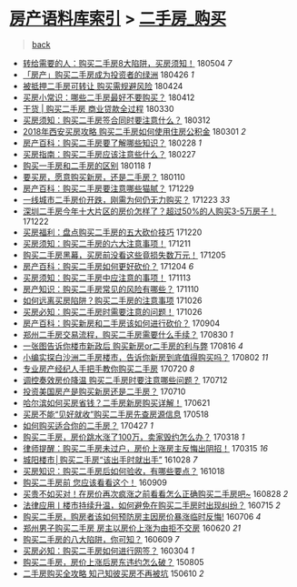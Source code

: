 [房产语料库索引](../../README.md)  > [二手房_购买](二手房_购买.md)
====
> [back](../README.md)

- [转给需要的人：购买二手房8大陷阱，买房须知！](http://jkwz.applinzi.com/ittc/7099234787485287430.html#%E8%BD%AC%E7%BB%99%E9%9C%80%E8%A6%81%E7%9A%84%E4%BA%BA%EF%BC%9A%E8%B4%AD%E4%B9%B0%E4%BA%8C%E6%89%8B%E6%88%BF8%E5%A4%A7%E9%99%B7%E9%98%B1%EF%BC%8C%E4%B9%B0%E6%88%BF%E9%A1%BB%E7%9F%A5%EF%BC%81) 180504 *7* 
- [「房产」购买二手房成为投资者的绿洲](http://jkwz.applinzi.com/ittc/7096208863357568011.html#%E3%80%8C%E6%88%BF%E4%BA%A7%E3%80%8D%E8%B4%AD%E4%B9%B0%E4%BA%8C%E6%89%8B%E6%88%BF%E6%88%90%E4%B8%BA%E6%8A%95%E8%B5%84%E8%80%85%E7%9A%84%E7%BB%BF%E6%B4%B2) 180426 *1* 
- [被抵押二手房可转让 购买需规避风险](http://jkwz.applinzi.com/ittc/7095585118653776902.html#%E8%A2%AB%E6%8A%B5%E6%8A%BC%E4%BA%8C%E6%89%8B%E6%88%BF%E5%8F%AF%E8%BD%AC%E8%AE%A9+%E8%B4%AD%E4%B9%B0%E9%9C%80%E8%A7%84%E9%81%BF%E9%A3%8E%E9%99%A9) 180424  
- [买房小常识：哪些二手房最好不要购买？](http://jkwz.applinzi.com/ittc/7091027844161602577.html#%E4%B9%B0%E6%88%BF%E5%B0%8F%E5%B8%B8%E8%AF%86%EF%BC%9A%E5%93%AA%E4%BA%9B%E4%BA%8C%E6%89%8B%E6%88%BF%E6%9C%80%E5%A5%BD%E4%B8%8D%E8%A6%81%E8%B4%AD%E4%B9%B0%EF%BC%9F) 180412  
- [干货 | 购买二手房 商业贷款全过程](http://jkwz.applinzi.com/ittc/7086173293621281799.html#%E5%B9%B2%E8%B4%A7+%7C+%E8%B4%AD%E4%B9%B0%E4%BA%8C%E6%89%8B%E6%88%BF+%E5%95%86%E4%B8%9A%E8%B4%B7%E6%AC%BE%E5%85%A8%E8%BF%87%E7%A8%8B) 180330  
- [买房须知：购买二手房签合同时要注意什么？](http://jkwz.applinzi.com/ittc/7079552161560396811.html#%E4%B9%B0%E6%88%BF%E9%A1%BB%E7%9F%A5%EF%BC%9A%E8%B4%AD%E4%B9%B0%E4%BA%8C%E6%89%8B%E6%88%BF%E7%AD%BE%E5%90%88%E5%90%8C%E6%97%B6%E8%A6%81%E6%B3%A8%E6%84%8F%E4%BB%80%E4%B9%88%EF%BC%9F) 180312  
- [2018年西安买房攻略 购买二手房如何使用住房公积金](http://jkwz.applinzi.com/ittc/7075551637697725446.html#2018%E5%B9%B4%E8%A5%BF%E5%AE%89%E4%B9%B0%E6%88%BF%E6%94%BB%E7%95%A5+%E8%B4%AD%E4%B9%B0%E4%BA%8C%E6%89%8B%E6%88%BF%E5%A6%82%E4%BD%95%E4%BD%BF%E7%94%A8%E4%BD%8F%E6%88%BF%E5%85%AC%E7%A7%AF%E9%87%91) 180301 *2* 
- [房产百科：购买二手房要了解哪些知识？](http://jkwz.applinzi.com/ittc/7075167807275009031.html#%E6%88%BF%E4%BA%A7%E7%99%BE%E7%A7%91%EF%BC%9A%E8%B4%AD%E4%B9%B0%E4%BA%8C%E6%89%8B%E6%88%BF%E8%A6%81%E4%BA%86%E8%A7%A3%E5%93%AA%E4%BA%9B%E7%9F%A5%E8%AF%86%EF%BC%9F) 180228 *1* 
- [买房指南：购买二手房应该注意些什么？](http://jkwz.applinzi.com/ittc/7074703411138528266.html#%E4%B9%B0%E6%88%BF%E6%8C%87%E5%8D%97%EF%BC%9A%E8%B4%AD%E4%B9%B0%E4%BA%8C%E6%89%8B%E6%88%BF%E5%BA%94%E8%AF%A5%E6%B3%A8%E6%84%8F%E4%BA%9B%E4%BB%80%E4%B9%88%EF%BC%9F) 180227  
- [购买一手房和二手房的区别](http://jkwz.applinzi.com/ittc/7059957927891174406.html#%E8%B4%AD%E4%B9%B0%E4%B8%80%E6%89%8B%E6%88%BF%E5%92%8C%E4%BA%8C%E6%89%8B%E6%88%BF%E7%9A%84%E5%8C%BA%E5%88%AB) 180118 *1* 
- [要买房，愿意购买新房，还是二手房？](http://jkwz.applinzi.com/ittc/7056905957156586507.html#%E8%A6%81%E4%B9%B0%E6%88%BF%EF%BC%8C%E6%84%BF%E6%84%8F%E8%B4%AD%E4%B9%B0%E6%96%B0%E6%88%BF%EF%BC%8C%E8%BF%98%E6%98%AF%E4%BA%8C%E6%89%8B%E6%88%BF%EF%BC%9F) 180110  
- [房产百科：购买二手房要注意哪些猫腻？](http://jkwz.applinzi.com/ittc/7052559539780453393.html#%E6%88%BF%E4%BA%A7%E7%99%BE%E7%A7%91%EF%BC%9A%E8%B4%AD%E4%B9%B0%E4%BA%8C%E6%89%8B%E6%88%BF%E8%A6%81%E6%B3%A8%E6%84%8F%E5%93%AA%E4%BA%9B%E7%8C%AB%E8%85%BB%EF%BC%9F) 171229  
- [一线城市二手房价开跌，刚需为何仍无力购买？](http://jkwz.applinzi.com/ittc/7050406404706272273.html#%E4%B8%80%E7%BA%BF%E5%9F%8E%E5%B8%82%E4%BA%8C%E6%89%8B%E6%88%BF%E4%BB%B7%E5%BC%80%E8%B7%8C%EF%BC%8C%E5%88%9A%E9%9C%80%E4%B8%BA%E4%BD%95%E4%BB%8D%E6%97%A0%E5%8A%9B%E8%B4%AD%E4%B9%B0%EF%BC%9F) 171223 *33* 
- [深圳二手房今年十大片区的房价怎样了？超过50%的人购买3-5万房子！](http://jkwz.applinzi.com/ittc/7049821293816316944.html#%E6%B7%B1%E5%9C%B3%E4%BA%8C%E6%89%8B%E6%88%BF%E4%BB%8A%E5%B9%B4%E5%8D%81%E5%A4%A7%E7%89%87%E5%8C%BA%E7%9A%84%E6%88%BF%E4%BB%B7%E6%80%8E%E6%A0%B7%E4%BA%86%EF%BC%9F%E8%B6%85%E8%BF%8750%25%E7%9A%84%E4%BA%BA%E8%B4%AD%E4%B9%B03-5%E4%B8%87%E6%88%BF%E5%AD%90%EF%BC%81) 171222  
- [买房福利：盘点购买二手房的五大砍价技巧](http://jkwz.applinzi.com/ittc/7049164424051426321.html#%E4%B9%B0%E6%88%BF%E7%A6%8F%E5%88%A9%EF%BC%9A%E7%9B%98%E7%82%B9%E8%B4%AD%E4%B9%B0%E4%BA%8C%E6%89%8B%E6%88%BF%E7%9A%84%E4%BA%94%E5%A4%A7%E7%A0%8D%E4%BB%B7%E6%8A%80%E5%B7%A7) 171220  
- [买房须知：购买二手房的六大注意事项！](http://jkwz.applinzi.com/ittc/7045868867207824401.html#%E4%B9%B0%E6%88%BF%E9%A1%BB%E7%9F%A5%EF%BC%9A%E8%B4%AD%E4%B9%B0%E4%BA%8C%E6%89%8B%E6%88%BF%E7%9A%84%E5%85%AD%E5%A4%A7%E6%B3%A8%E6%84%8F%E4%BA%8B%E9%A1%B9%EF%BC%81) 171211  
- [购买二手房黑幕，买房前没看这些竟损失数万元！](http://jkwz.applinzi.com/ittc/7043644016552313873.html#%E8%B4%AD%E4%B9%B0%E4%BA%8C%E6%89%8B%E6%88%BF%E9%BB%91%E5%B9%95%EF%BC%8C%E4%B9%B0%E6%88%BF%E5%89%8D%E6%B2%A1%E7%9C%8B%E8%BF%99%E4%BA%9B%E7%AB%9F%E6%8D%9F%E5%A4%B1%E6%95%B0%E4%B8%87%E5%85%83%EF%BC%81) 171205  
- [房产百科：购买二手房如何更好砍价？](http://jkwz.applinzi.com/ittc/7043235273821914128.html#%E6%88%BF%E4%BA%A7%E7%99%BE%E7%A7%91%EF%BC%9A%E8%B4%AD%E4%B9%B0%E4%BA%8C%E6%89%8B%E6%88%BF%E5%A6%82%E4%BD%95%E6%9B%B4%E5%A5%BD%E7%A0%8D%E4%BB%B7%EF%BC%9F) 171204 *6* 
- [买房须知：购买二手房中应注意的事项！](http://jkwz.applinzi.com/ittc/7035366316813321232.html#%E4%B9%B0%E6%88%BF%E9%A1%BB%E7%9F%A5%EF%BC%9A%E8%B4%AD%E4%B9%B0%E4%BA%8C%E6%89%8B%E6%88%BF%E4%B8%AD%E5%BA%94%E6%B3%A8%E6%84%8F%E7%9A%84%E4%BA%8B%E9%A1%B9%EF%BC%81) 171113  
- [房产知识：购买二手房常见的风险有哪些？](http://jkwz.applinzi.com/ittc/7034269916813853713.html#%E6%88%BF%E4%BA%A7%E7%9F%A5%E8%AF%86%EF%BC%9A%E8%B4%AD%E4%B9%B0%E4%BA%8C%E6%89%8B%E6%88%BF%E5%B8%B8%E8%A7%81%E7%9A%84%E9%A3%8E%E9%99%A9%E6%9C%89%E5%93%AA%E4%BA%9B%EF%BC%9F) 171110  
- [如何远离买房陷阱？购买二手房的注意事项](http://jkwz.applinzi.com/ittc/7028774769493804049.html#%E5%A6%82%E4%BD%95%E8%BF%9C%E7%A6%BB%E4%B9%B0%E6%88%BF%E9%99%B7%E9%98%B1%EF%BC%9F%E8%B4%AD%E4%B9%B0%E4%BA%8C%E6%89%8B%E6%88%BF%E7%9A%84%E6%B3%A8%E6%84%8F%E4%BA%8B%E9%A1%B9) 171026  
- [买房必知：购买二手房时需要注意的问题！](http://jkwz.applinzi.com/ittc/7028769572151362577.html#%E4%B9%B0%E6%88%BF%E5%BF%85%E7%9F%A5%EF%BC%9A%E8%B4%AD%E4%B9%B0%E4%BA%8C%E6%89%8B%E6%88%BF%E6%97%B6%E9%9C%80%E8%A6%81%E6%B3%A8%E6%84%8F%E7%9A%84%E9%97%AE%E9%A2%98%EF%BC%81) 171026  
- [房产百科：购买新房和二手房该如何进行砍价？](http://jkwz.applinzi.com/ittc/7009385962470376465.html#%E6%88%BF%E4%BA%A7%E7%99%BE%E7%A7%91%EF%BC%9A%E8%B4%AD%E4%B9%B0%E6%96%B0%E6%88%BF%E5%92%8C%E4%BA%8C%E6%89%8B%E6%88%BF%E8%AF%A5%E5%A6%82%E4%BD%95%E8%BF%9B%E8%A1%8C%E7%A0%8D%E4%BB%B7%EF%BC%9F) 170904  
- [郑州二手房交易流程，购买二手房需要什么手续？](http://jkwz.applinzi.com/ittc/7007622534928008208.html#%E9%83%91%E5%B7%9E%E4%BA%8C%E6%89%8B%E6%88%BF%E4%BA%A4%E6%98%93%E6%B5%81%E7%A8%8B%EF%BC%8C%E8%B4%AD%E4%B9%B0%E4%BA%8C%E6%89%8B%E6%88%BF%E9%9C%80%E8%A6%81%E4%BB%80%E4%B9%88%E6%89%8B%E7%BB%AD%EF%BC%9F) 170830 *1* 
- [一张图告诉你楼市新政后 购买新房or二手房的利与弊](http://jkwz.applinzi.com/ittc/7002358928632185872.html#%E4%B8%80%E5%BC%A0%E5%9B%BE%E5%91%8A%E8%AF%89%E4%BD%A0%E6%A5%BC%E5%B8%82%E6%96%B0%E6%94%BF%E5%90%8E+%E8%B4%AD%E4%B9%B0%E6%96%B0%E6%88%BFor%E4%BA%8C%E6%89%8B%E6%88%BF%E7%9A%84%E5%88%A9%E4%B8%8E%E5%BC%8A) 170816 *4* 
- [小编实探白沙洲二手房楼市，告诉你新房到底值得购买吗？](http://jkwz.applinzi.com/ittc/6997164472454874129.html#%E5%B0%8F%E7%BC%96%E5%AE%9E%E6%8E%A2%E7%99%BD%E6%B2%99%E6%B4%B2%E4%BA%8C%E6%89%8B%E6%88%BF%E6%A5%BC%E5%B8%82%EF%BC%8C%E5%91%8A%E8%AF%89%E4%BD%A0%E6%96%B0%E6%88%BF%E5%88%B0%E5%BA%95%E5%80%BC%E5%BE%97%E8%B4%AD%E4%B9%B0%E5%90%97%EF%BC%9F) 170802 *11* 
- [专业房产经纪人手把手教你购买二手房](http://jkwz.applinzi.com/ittc/6992417961707832337.html#%E4%B8%93%E4%B8%9A%E6%88%BF%E4%BA%A7%E7%BB%8F%E7%BA%AA%E4%BA%BA%E6%89%8B%E6%8A%8A%E6%89%8B%E6%95%99%E4%BD%A0%E8%B4%AD%E4%B9%B0%E4%BA%8C%E6%89%8B%E6%88%BF) 170720 *8* 
- [调控奏效房价降温 购买二手房时要注意哪些问题？](http://jkwz.applinzi.com/ittc/6989350535164331024.html#%E8%B0%83%E6%8E%A7%E5%A5%8F%E6%95%88%E6%88%BF%E4%BB%B7%E9%99%8D%E6%B8%A9+%E8%B4%AD%E4%B9%B0%E4%BA%8C%E6%89%8B%E6%88%BF%E6%97%B6%E8%A6%81%E6%B3%A8%E6%84%8F%E5%93%AA%E4%BA%9B%E9%97%AE%E9%A2%98%EF%BC%9F) 170712  
- [投资美国房产是购买新房还是二手房？](http://jkwz.applinzi.com/ittc/6988680571801584657.html#%E6%8A%95%E8%B5%84%E7%BE%8E%E5%9B%BD%E6%88%BF%E4%BA%A7%E6%98%AF%E8%B4%AD%E4%B9%B0%E6%96%B0%E6%88%BF%E8%BF%98%E6%98%AF%E4%BA%8C%E6%89%8B%E6%88%BF%EF%BC%9F) 170710  
- [哈尔滨如何买房省钱？二手房新房购买详解！](http://jkwz.applinzi.com/ittc/6981689291364107269.html#%E5%93%88%E5%B0%94%E6%BB%A8%E5%A6%82%E4%BD%95%E4%B9%B0%E6%88%BF%E7%9C%81%E9%92%B1%EF%BC%9F%E4%BA%8C%E6%89%8B%E6%88%BF%E6%96%B0%E6%88%BF%E8%B4%AD%E4%B9%B0%E8%AF%A6%E8%A7%A3%EF%BC%81) 170621  
- [买房不能“见好就收”购买二手房先查房源信息](http://jkwz.applinzi.com/ittc/6968932567238575108.html#%E4%B9%B0%E6%88%BF%E4%B8%8D%E8%83%BD%E2%80%9C%E8%A7%81%E5%A5%BD%E5%B0%B1%E6%94%B6%E2%80%9D%E8%B4%AD%E4%B9%B0%E4%BA%8C%E6%89%8B%E6%88%BF%E5%85%88%E6%9F%A5%E6%88%BF%E6%BA%90%E4%BF%A1%E6%81%AF) 170518  
- [如何购买适合你的二手房？](http://jkwz.applinzi.com/ittc/6961270623551620101.html#%E5%A6%82%E4%BD%95%E8%B4%AD%E4%B9%B0%E9%80%82%E5%90%88%E4%BD%A0%E7%9A%84%E4%BA%8C%E6%89%8B%E6%88%BF%EF%BC%9F) 170427 *1* 
- [购买二手房，房价跳水涨了100万，卖家毁约怎么办？](http://jkwz.applinzi.com/ittc/6946454883908715524.html#%E8%B4%AD%E4%B9%B0%E4%BA%8C%E6%89%8B%E6%88%BF%EF%BC%8C%E6%88%BF%E4%BB%B7%E8%B7%B3%E6%B0%B4%E6%B6%A8%E4%BA%86100%E4%B8%87%EF%BC%8C%E5%8D%96%E5%AE%B6%E6%AF%81%E7%BA%A6%E6%80%8E%E4%B9%88%E5%8A%9E%EF%BC%9F) 170318 *1* 
- [律师提醒：购买二手房未过户，房价上涨房主反悔出阴招！](http://jkwz.applinzi.com/ittc/6945395279007319044.html#%E5%BE%8B%E5%B8%88%E6%8F%90%E9%86%92%EF%BC%9A%E8%B4%AD%E4%B9%B0%E4%BA%8C%E6%89%8B%E6%88%BF%E6%9C%AA%E8%BF%87%E6%88%B7%EF%BC%8C%E6%88%BF%E4%BB%B7%E4%B8%8A%E6%B6%A8%E6%88%BF%E4%B8%BB%E5%8F%8D%E6%82%94%E5%87%BA%E9%98%B4%E6%8B%9B%EF%BC%81) 170315 *16* 
- [城阳楼市│购买二手房“该出手时就出手”](http://jkwz.applinzi.com/ittc/6894127254883271684.html#%E5%9F%8E%E9%98%B3%E6%A5%BC%E5%B8%82%E2%94%82%E8%B4%AD%E4%B9%B0%E4%BA%8C%E6%89%8B%E6%88%BF%E2%80%9C%E8%AF%A5%E5%87%BA%E6%89%8B%E6%97%B6%E5%B0%B1%E5%87%BA%E6%89%8B%E2%80%9D) 161028 *7* 
- [买房知识：购买二手房后如何验收，有哪些要点？](http://jkwz.applinzi.com/ittc/6890383824470410244.html#%E4%B9%B0%E6%88%BF%E7%9F%A5%E8%AF%86%EF%BC%9A%E8%B4%AD%E4%B9%B0%E4%BA%8C%E6%89%8B%E6%88%BF%E5%90%8E%E5%A6%82%E4%BD%95%E9%AA%8C%E6%94%B6%EF%BC%8C%E6%9C%89%E5%93%AA%E4%BA%9B%E8%A6%81%E7%82%B9%EF%BC%9F) 161018  
- [购买二手房前  您应该看看这个！](http://jkwz.applinzi.com/ittc/6875860704707478533.html#%E8%B4%AD%E4%B9%B0%E4%BA%8C%E6%89%8B%E6%88%BF%E5%89%8D++%E6%82%A8%E5%BA%94%E8%AF%A5%E7%9C%8B%E7%9C%8B%E8%BF%99%E4%B8%AA%EF%BC%81) 160909  
- [买贵不如买对！在房价再次疯涨之前看看怎么正确购买二手房吧~](http://jkwz.applinzi.com/ittc/6871429841676665860.html#%E4%B9%B0%E8%B4%B5%E4%B8%8D%E5%A6%82%E4%B9%B0%E5%AF%B9%EF%BC%81%E5%9C%A8%E6%88%BF%E4%BB%B7%E5%86%8D%E6%AC%A1%E7%96%AF%E6%B6%A8%E4%B9%8B%E5%89%8D%E7%9C%8B%E7%9C%8B%E6%80%8E%E4%B9%88%E6%AD%A3%E7%A1%AE%E8%B4%AD%E4%B9%B0%E4%BA%8C%E6%89%8B%E6%88%BF%E5%90%A7%7E) 160828 *2* 
- [法律应用丨楼市持续升温，如何避免在购买二手房时出现纠纷？](http://jkwz.applinzi.com/ittc/6855201018924762116.html#%E6%B3%95%E5%BE%8B%E5%BA%94%E7%94%A8%E4%B8%A8%E6%A5%BC%E5%B8%82%E6%8C%81%E7%BB%AD%E5%8D%87%E6%B8%A9%EF%BC%8C%E5%A6%82%E4%BD%95%E9%81%BF%E5%85%8D%E5%9C%A8%E8%B4%AD%E4%B9%B0%E4%BA%8C%E6%89%8B%E6%88%BF%E6%97%B6%E5%87%BA%E7%8E%B0%E7%BA%A0%E7%BA%B7%EF%BC%9F) 160715 *2* 
- [购买二手房，购房者该如何预防房主因房价暴涨临时反悔!](http://jkwz.applinzi.com/ittc/6851791421367124997.html#%E8%B4%AD%E4%B9%B0%E4%BA%8C%E6%89%8B%E6%88%BF%EF%BC%8C%E8%B4%AD%E6%88%BF%E8%80%85%E8%AF%A5%E5%A6%82%E4%BD%95%E9%A2%84%E9%98%B2%E6%88%BF%E4%B8%BB%E5%9B%A0%E6%88%BF%E4%BB%B7%E6%9A%B4%E6%B6%A8%E4%B8%B4%E6%97%B6%E5%8F%8D%E6%82%94%21) 160706 *4* 
- [郑州男子购买二手房 房主以房价上涨为由拒不交房](http://jkwz.applinzi.com/ittc/6845780294275433476.html#%E9%83%91%E5%B7%9E%E7%94%B7%E5%AD%90%E8%B4%AD%E4%B9%B0%E4%BA%8C%E6%89%8B%E6%88%BF+%E6%88%BF%E4%B8%BB%E4%BB%A5%E6%88%BF%E4%BB%B7%E4%B8%8A%E6%B6%A8%E4%B8%BA%E7%94%B1%E6%8B%92%E4%B8%8D%E4%BA%A4%E6%88%BF) 160620 *21* 
- [购买二手房的八大陷阱，你可知？](http://jkwz.applinzi.com/ittc/6841756848927278085.html#%E8%B4%AD%E4%B9%B0%E4%BA%8C%E6%89%8B%E6%88%BF%E7%9A%84%E5%85%AB%E5%A4%A7%E9%99%B7%E9%98%B1%EF%BC%8C%E4%BD%A0%E5%8F%AF%E7%9F%A5%EF%BC%9F) 160609 *7* 
- [买房必知：购买二手房如何进行网签？](http://jkwz.applinzi.com/ittc/6805756004906042372.html#%E4%B9%B0%E6%88%BF%E5%BF%85%E7%9F%A5%EF%BC%9A%E8%B4%AD%E4%B9%B0%E4%BA%8C%E6%89%8B%E6%88%BF%E5%A6%82%E4%BD%95%E8%BF%9B%E8%A1%8C%E7%BD%91%E7%AD%BE%EF%BC%9F) 160304 *1* 
- [购买二手房，房价上涨后房东违约怎么破？](http://jkwz.applinzi.com/ittc/547650615560832613.html#%E8%B4%AD%E4%B9%B0%E4%BA%8C%E6%89%8B%E6%88%BF%EF%BC%8C%E6%88%BF%E4%BB%B7%E4%B8%8A%E6%B6%A8%E5%90%8E%E6%88%BF%E4%B8%9C%E8%BF%9D%E7%BA%A6%E6%80%8E%E4%B9%88%E7%A0%B4%EF%BC%9F) 150805  
- [二手房购买全攻略 知己知彼买房不再被坑](http://jkwz.applinzi.com/ittc/547650611421212087.html#%E4%BA%8C%E6%89%8B%E6%88%BF%E8%B4%AD%E4%B9%B0%E5%85%A8%E6%94%BB%E7%95%A5+%E7%9F%A5%E5%B7%B1%E7%9F%A5%E5%BD%BC%E4%B9%B0%E6%88%BF%E4%B8%8D%E5%86%8D%E8%A2%AB%E5%9D%91) 150610 *2* 
